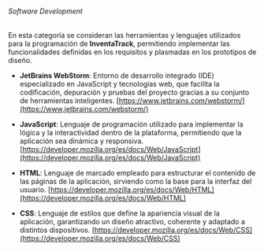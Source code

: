 ###### Software Development

En esta categoría se consideran las herramientas y lenguajes utilizados para la programación de **InventaTrack**, permitiendo implementar las funcionalidades definidas en los requisitos y plasmadas en los prototipos de diseño.  

- **JetBrains WebStorm**: Entorno de desarrollo integrado (IDE) especializado en JavaScript y tecnologías web, que facilita la codificación, depuración y pruebas del proyecto gracias a su conjunto de herramientas inteligentes. [https://www.jetbrains.com/webstorm/](https://www.jetbrains.com/webstorm/)  

- **JavaScript**: Lenguaje de programación utilizado para implementar la lógica y la interactividad dentro de la plataforma, permitiendo que la aplicación sea dinámica y responsiva. [https://developer.mozilla.org/es/docs/Web/JavaScript](https://developer.mozilla.org/es/docs/Web/JavaScript)  

- **HTML**: Lenguaje de marcado empleado para estructurar el contenido de las páginas de la aplicación, sirviendo como la base para la interfaz del usuario. [https://developer.mozilla.org/es/docs/Web/HTML](https://developer.mozilla.org/es/docs/Web/HTML)  

- **CSS**: Lenguaje de estilos que define la apariencia visual de la aplicación, garantizando un diseño atractivo, coherente y adaptado a distintos dispositivos. [https://developer.mozilla.org/es/docs/Web/CSS](https://developer.mozilla.org/es/docs/Web/CSS)
